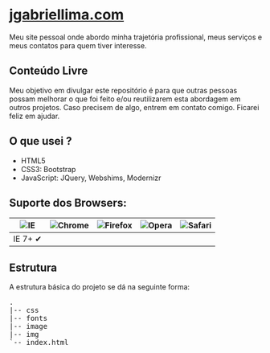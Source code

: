 # [jgabriellima.com](http://jgabriellima.com)

Meu site pessoal onde abordo minha trajetória profissional, meus serviços e meus contatos para quem tiver interesse.

## Conteúdo Livre

Meu objetivo em divulgar este repositório é para que outras pessoas possam melhorar o que foi feito e/ou reutilizarem esta abordagem em outros projetos.
Caso precisem de algo, entrem em contato comigo. Ficarei feliz em ajudar.

## O que usei ?

- HTML5
- CSS3: Bootstrap
- JavaScript: JQuery, Webshims, Modernizr


## Suporte dos Browsers:

![IE](https://raw.github.com/alrra/browser-logos/master/internet-explorer/internet-explorer_48x48.png) | ![Chrome](https://raw.github.com/alrra/browser-logos/master/chrome/chrome_48x48.png) | ![Firefox](https://raw.github.com/alrra/browser-logos/master/firefox/firefox_48x48.png) | ![Opera](https://raw.github.com/alrra/browser-logos/master/opera/opera_48x48.png) | ![Safari](https://raw.github.com/alrra/browser-logos/master/safari/safari_48x48.png)
--- | --- | --- | --- | --- |
IE 7+ ✔ |   |  |  |  |

## Estrutura

A estrutura básica do projeto se dá na seguinte forma:

<pre>
.
|-- css
|-- fonts
|-- image
|-- img
`-- index.html
</pre>


